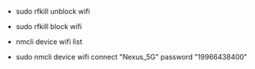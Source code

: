 * sudo rfkill unblock wifi
* sudo rfkill block wifi

* nmcli device wifi list
* sudo nmcli device wifi connect "Nexus_5G" password "19966438400"
